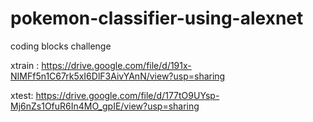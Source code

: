# pokemon-classifier-using-alexnet
coding blocks challenge

xtrain : https://drive.google.com/file/d/191x-NIMFf5n1C67rk5xI6DlF3AivYAnN/view?usp=sharing

xtest: https://drive.google.com/file/d/177tO9UYsp-Mj6nZs1OfuR6In4MO_gpIE/view?usp=sharing
